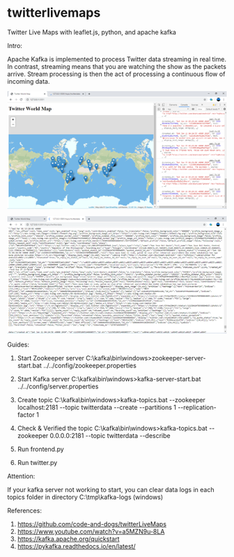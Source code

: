 # twitterlivemaps
 Twitter Live Maps with leaflet.js, python, and apache kafka 
 
Intro: 

Apache Kafka is implemented to process Twitter data streaming in real time. In contrast, streaming means that you are watching the show as the packets arrive. Stream processing is then the act of processing a continuous flow of incoming data.

![alt text](https://github.com/jenizar/twitterlivemaps/blob/master/Screenshot/TwitterWorldMap.PNG)

![alt text](https://github.com/jenizar/twitterlivemaps/blob/master/Screenshot/TwitterWorldMapTopic.PNG)

Guides:

1. Start Zookeeper server
C:\kafka\bin\windows>zookeeper-server-start.bat ../../config/zookeeper.properties

2. Start Kafka server
C:\kafka\bin\windows>kafka-server-start.bat ../../config/server.properties

3. Create topic
C:\kafka\bin\windows>kafka-topics.bat --zookeeper localhost:2181 --topic twitterdata --create --partitions 1 --replication-factor 1

4. Check & Verified the topic
C:\kafka\bin\windows>kafka-topics.bat --zookeeper 0.0.0.0:2181 --topic twitterdata --describe

5. Run frontend.py

6. Run twitter.py

Attention:

If your kafka server not working to start, you can clear data logs in each topics folder in directory C:\tmp\kafka-logs (windows)

References:
1. https://github.com/code-and-dogs/twitterLiveMaps
2. https://www.youtube.com/watch?v=a5MZN9u-8LA
3. https://kafka.apache.org/quickstart
4. https://pykafka.readthedocs.io/en/latest/ 
